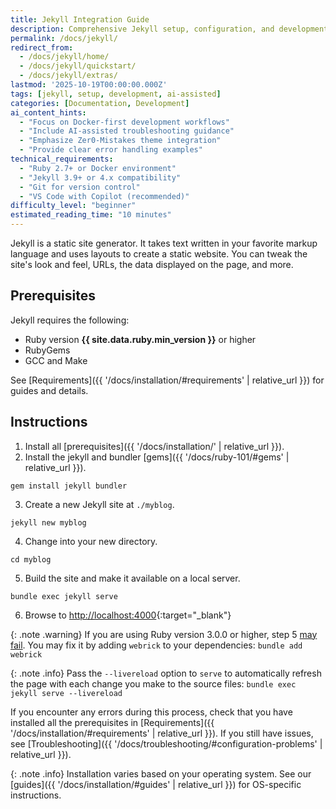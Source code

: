 ```yaml
---
title: Jekyll Integration Guide
description: Comprehensive Jekyll setup, configuration, and development guide optimized for Zer0-Mistakes theme and VS Code Copilot assistance
permalink: /docs/jekyll/
redirect_from:
  - /docs/jekyll/home/
  - /docs/jekyll/quickstart/
  - /docs/jekyll/extras/
lastmod: '2025-10-19T00:00:00.000Z'
tags: [jekyll, setup, development, ai-assisted]
categories: [Documentation, Development]
ai_content_hints:
  - "Focus on Docker-first development workflows"
  - "Include AI-assisted troubleshooting guidance"  
  - "Emphasize Zer0-Mistakes theme integration"
  - "Provide clear error handling examples"
technical_requirements:
  - "Ruby 2.7+ or Docker environment"
  - "Jekyll 3.9+ or 4.x compatibility"
  - "Git for version control"
  - "VS Code with Copilot (recommended)"
difficulty_level: "beginner"
estimated_reading_time: "10 minutes"
---
```

Jekyll is a static site generator. It takes text written in your
favorite markup language and uses layouts to create a static website. You can
tweak the site's look and feel, URLs, the data displayed on the page, and more. 

## Prerequisites

Jekyll requires the following:

* Ruby version **{{ site.data.ruby.min_version }}** or higher
* RubyGems
* GCC and Make

See [Requirements]({{ '/docs/installation/#requirements' | relative_url }}) for guides and details.

## Instructions

1. Install all [prerequisites]({{ '/docs/installation/' | relative_url }}).
2. Install the jekyll and bundler [gems]({{ '/docs/ruby-101/#gems' | relative_url }}).
```
gem install jekyll bundler
```
3. Create a new Jekyll site at `./myblog`.
```
jekyll new myblog
```
4. Change into your new directory.
```
cd myblog
```
5. Build the site and make it available on a local server.
```
bundle exec jekyll serve
```
6. Browse to [http://localhost:4000](http://localhost:4000){:target="_blank"}

{: .note .warning}
If you are using Ruby version 3.0.0 or higher, step 5 [may fail](https://github.com/github/pages-gem/issues/752). You may fix it by adding `webrick` to your dependencies: `bundle add webrick`

{: .note .info}
Pass the `--livereload` option to `serve` to automatically refresh the page with each change you make to the source files: `bundle exec jekyll serve --livereload`


If you encounter any errors during this process, check that you have installed all the prerequisites in [Requirements]({{ '/docs/installation/#requirements' | relative_url }}). 
If you still have issues, see [Troubleshooting]({{ '/docs/troubleshooting/#configuration-problems' | relative_url }}).

{: .note .info}
Installation varies based on your operating system. See our [guides]({{ '/docs/installation/#guides' | relative_url }}) for OS-specific instructions.
